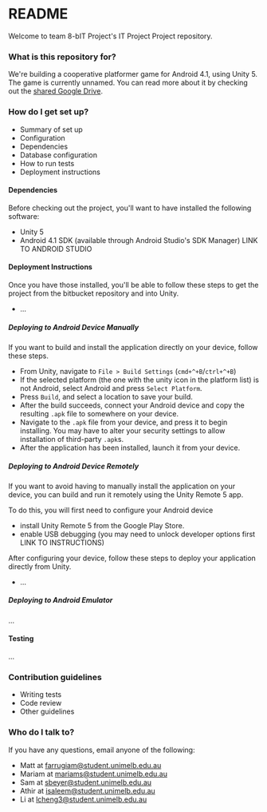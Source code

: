 # README #

Welcome to team 8-bIT Project's IT Project Project repository.

### What is this repository for? ###

We're building a cooperative platformer game for Android 4.1, using Unity 5. The game is currently unnamed. You can read more about it by checking out the [shared Google Drive](https://drive.google.com/drive/u/2/folders/0B-X6kHzx5k4TRGJ2dXlnTGR2aFU).

### How do I get set up? ###

* Summary of set up
* Configuration
* Dependencies
* Database configuration
* How to run tests
* Deployment instructions

#### Dependencies

Before checking out the project, you'll want to have installed the following software:

* Unity 5
* Android 4.1 SDK (available through Android Studio's SDK Manager) LINK TO ANDROID STUDIO

#### Deployment Instructions

Once you have those installed, you'll be able to follow these steps to get the project from the bitbucket repository and into Unity.

* ...

##### Deploying to Android Device Manually

If you want to build and install the application directly on your device, follow these steps.

* From Unity, navigate to `File > Build Settings` (`cmd+^+B`/`ctrl+^+B`)
* If the selected platform (the one with the unity icon in the platform list) is not Android, select Android and press `Select Platform`.
* Press `Build`, and select a location to save your build.
* After the build succeeds, connect your Android device and copy the resulting `.apk` file to somewhere on your device.
* Navigate to the `.apk` file from your device, and press it to begin installing. You may have to alter your security settings to allow installation of third-party `.apk`s.
* After the application has been installed, launch it from your device.

##### Deploying to Android Device Remotely

If you want to avoid having to manually install the application on your device, you can build and run it remotely using the Unity Remote 5 app.

To do this, you will first need to configure your Android device

* install Unity Remote 5 from the Google Play Store.
* enable USB debugging (you may need to unlock developer options first LINK TO INSTRUCTIONS)

After configuring your device, follow these steps to deploy your application directly from Unity.

* ...

##### Deploying to Android Emulator

...

#### Testing

...

### Contribution guidelines ###

* Writing tests
* Code review
* Other guidelines

### Who do I talk to? ###

If you have any questions, email anyone of the following:
* Matt at farrugiam@student.unimelb.edu.au
* Mariam at mariams@student.unimelb.edu.au
* Sam at sbeyer@student.unimelb.edu.au
* Athir at isaleem@student.unimelb.edu.au
* Li at lcheng3@student.unimelb.edu.au
